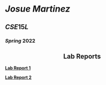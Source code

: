 # $Josue$ $Martinez$
## $CSE15L$ 
### $Spring$ $2022$

## <center>Lab Reports</center>

__[Lab Report 1](lab-report-1-week-2.html)__

__[Lab Report 2](lab-report-1-week-2.html)__
